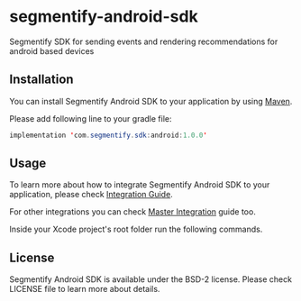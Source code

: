 # segmentify-android-sdk
Segmentify SDK for sending events and rendering recommendations for android based devices

## Installation

You can install Segmentify Android SDK to your application by using [Maven](https://mvnrepository.com/artifact/com.segmentify.sdk/android).

Please add following line to your gradle file:

```java
implementation 'com.segmentify.sdk:android:1.0.0'
```

## Usage

To learn more about how to integrate Segmentify Android SDK to your application, please check [Integration Guide](https://www.segmentify.com/dev/integration_android/).

For other integrations you can check [Master Integration](https://www.segmentify.com/dev/) guide too.

Inside your Xcode project's root folder run the following commands.





## License

Segmentify Android SDK is available under the BSD-2 license.
Please check LICENSE file to learn more about details.
